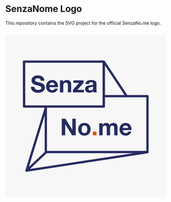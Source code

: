 # SenzaNome Logo
This repository contains the SVG project for the official SenzaNo.me logo.

## 
![alt text](https://github.com/senza-nome/Logo/blob/master/senzanome.jpeg "Logo Title Text 1")
